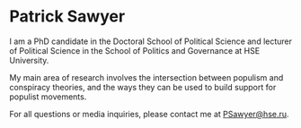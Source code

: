 # Patrick Sawyer

I am a PhD candidate in the Doctoral School of Political Science and lecturer of Political Science in the School of Politics and Governance at HSE University.

My main area of research involves the intersection between populism and conspiracy theories, and the ways they can be used to build support for populist movements.

For all questions or media inquiries, please contact me at [PSawyer@hse.ru](PSawyer@hse.ru).
